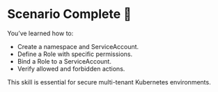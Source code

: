 # Scenario Complete 🎉

You’ve learned how to:
- Create a namespace and ServiceAccount.
- Define a Role with specific permissions.
- Bind a Role to a ServiceAccount.
- Verify allowed and forbidden actions.

This skill is essential for secure multi-tenant Kubernetes environments.

